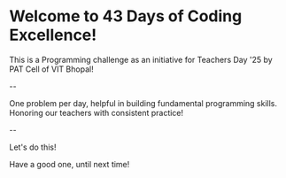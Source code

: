 # Welcome to 43 Days of Coding Excellence!

This is a Programming challenge as an initiative for Teachers Day '25 by PAT Cell of VIT Bhopal!

--

One problem per day, helpful in building fundamental programming skills. Honoring our teachers with consistent practice!

--

Let's do this!

Have a good one, until next time!